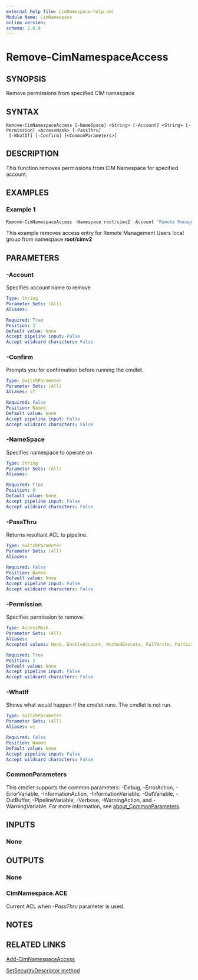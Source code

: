 ```yaml
---
external help file: CimNamespace-help.xml
Module Name: CimNamespace
online version:
schema: 2.0.0
---
```


# Remove-CimNamespaceAccess

## SYNOPSIS

Remove permissions from specified CIM namespace

## SYNTAX

```
Remove-CimNamespaceAccess [-NameSpace] <String> [-Account] <String> [-Permission] <AccessMask> [-PassThru]
 [-WhatIf] [-Confirm] [<CommonParameters>]
```

## DESCRIPTION

This function removes permissions from CIM Namespace for specified account.

## EXAMPLES

### Example 1

```powershell
Remove-CimNamespaceAccess -Namespace root/cimv2 -Account 'Remote Management Users'
```

This example removes access entry for Remote Management Users local group
from namespace **root/cimv2**

## PARAMETERS

### -Account

Specifies account name to remove

```yaml
Type: String
Parameter Sets: (All)
Aliases:

Required: True
Position: 2
Default value: None
Accept pipeline input: False
Accept wildcard characters: False
```

### -Confirm

Prompts you for confirmation before running the cmdlet.

```yaml
Type: SwitchParameter
Parameter Sets: (All)
Aliases: cf

Required: False
Position: Named
Default value: None
Accept pipeline input: False
Accept wildcard characters: False
```

### -NameSpace

Specifies namespace to operate on

```yaml
Type: String
Parameter Sets: (All)
Aliases:

Required: True
Position: 0
Default value: None
Accept pipeline input: False
Accept wildcard characters: False
```

### -PassThru

Returns resultant ACL to pipeline.

```yaml
Type: SwitchParameter
Parameter Sets: (All)
Aliases:

Required: False
Position: Named
Default value: None
Accept pipeline input: False
Accept wildcard characters: False
```

### -Permission

Specifies permission to remove.

```yaml
Type: AccessMask
Parameter Sets: (All)
Aliases:
Accepted values: None, EnableAccount, MethodExecute, FullWrite, PartialWrite, ProviderWrite, RemoteAccess, Subscribe, Publish, ReadSecurity, WriteSecurity

Required: True
Position: 2
Default value: None
Accept pipeline input: False
Accept wildcard characters: False
```

### -WhatIf

Shows what would happen if the cmdlet runs. The cmdlet is not run.

```yaml
Type: SwitchParameter
Parameter Sets: (All)
Aliases: wi

Required: False
Position: Named
Default value: None
Accept pipeline input: False
Accept wildcard characters: False
```

### CommonParameters
This cmdlet supports the common parameters: -Debug, -ErrorAction, -ErrorVariable, -InformationAction, -InformationVariable, -OutVariable, -OutBuffer, -PipelineVariable, -Verbose, -WarningAction, and -WarningVariable. For more information, see [about_CommonParameters](http://go.microsoft.com/fwlink/?LinkID=113216).

## INPUTS

### None

## OUTPUTS

### None

### CimNamespace.ACE

Current ACL when _-PassThru_ parameter is used.

## NOTES

## RELATED LINKS

[Add-CimNamespaceAccess](Add-CimNamespaceAccess.md)

[SetSecurityDescriptor method](https://learn.microsoft.com/windows/win32/wmisdk/setsecuritydescriptor-method-in-class---systemsecurity)

